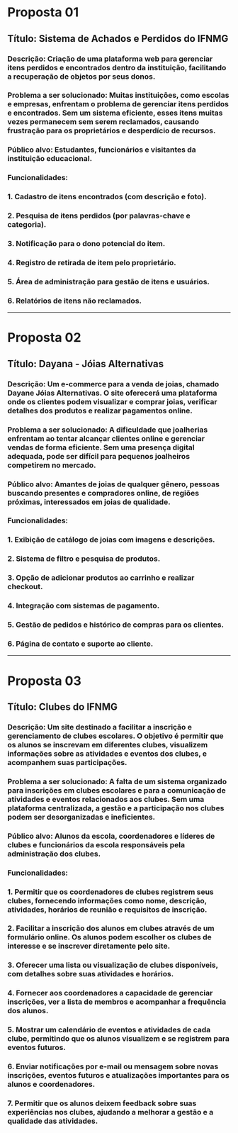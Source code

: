 # Proposta 01

## Título: Sistema de Achados e Perdidos do IFNMG

### Descrição: Criação de uma plataforma web para gerenciar itens perdidos e encontrados dentro da instituição, facilitando a recuperação de objetos por seus donos.

### Problema a ser solucionado: Muitas instituições, como escolas e empresas, enfrentam o problema de gerenciar itens perdidos e encontrados. Sem um sistema eficiente, esses itens muitas vezes permanecem sem serem reclamados, causando frustração para os proprietários e desperdício de recursos.

### Público alvo: Estudantes, funcionários e visitantes da instituição educacional.

### Funcionalidades:

### 1. Cadastro de itens encontrados (com descrição e foto).
### 2. Pesquisa de itens perdidos (por palavras-chave e categoria).
### 3. Notificação para o dono potencial do item.
### 4. Registro de retirada de item pelo proprietário.
### 5. Área de administração para gestão de itens e usuários.
### 6. Relatórios de itens não reclamados.

---

# Proposta 02

## Título: Dayana - Jóias Alternativas

### Descrição: Um e-commerce para a venda de joias, chamado Dayane Jóias Alternativas. O site oferecerá uma plataforma onde os clientes podem visualizar e comprar joias, verificar detalhes dos produtos e realizar pagamentos online.

### Problema a ser solucionado: A dificuldade que joalherias enfrentam ao tentar alcançar clientes online e gerenciar vendas de forma eficiente. Sem uma presença digital adequada, pode ser difícil para pequenos joalheiros competirem no mercado.

### Público alvo: Amantes de joias de qualquer gênero, pessoas buscando presentes e compradores online, de regiões próximas, interessados em joias de qualidade.

### Funcionalidades:

### 1. Exibição de catálogo de joias com imagens e descrições.
### 2. Sistema de filtro e pesquisa de produtos.
### 3. Opção de adicionar produtos ao carrinho e realizar checkout.
### 4. Integração com sistemas de pagamento.
### 5. Gestão de pedidos e histórico de compras para os clientes.
### 6. Página de contato e suporte ao cliente.

---

# Proposta 03

## Título: Clubes do IFNMG

### Descrição: Um site destinado a facilitar a inscrição e gerenciamento de clubes escolares. O objetivo é permitir que os alunos se inscrevam em diferentes clubes, visualizem informações sobre as atividades e eventos dos clubes, e acompanhem suas participações.

### Problema a ser solucionado: A falta de um sistema organizado para inscrições em clubes escolares e para a comunicação de atividades e eventos relacionados aos clubes. Sem uma plataforma centralizada, a gestão e a participação nos clubes podem ser desorganizadas e ineficientes.

### Público alvo: Alunos da escola, coordenadores e líderes de clubes e funcionários da escola responsáveis pela administração dos clubes.

### Funcionalidades:

### 1. Permitir que os coordenadores de clubes registrem seus clubes, fornecendo informações como nome, descrição, atividades, horários de reunião e requisitos de inscrição.
### 2. Facilitar a inscrição dos alunos em clubes através de um formulário online. Os alunos podem escolher os clubes de interesse e se inscrever diretamente pelo site.
### 3. Oferecer uma lista ou visualização de clubes disponíveis, com detalhes sobre suas atividades e horários.
### 4. Fornecer aos coordenadores a capacidade de gerenciar inscrições, ver a lista de membros e acompanhar a frequência dos alunos.
### 5. Mostrar um calendário de eventos e atividades de cada clube, permitindo que os alunos visualizem e se registrem para eventos futuros.
### 6. Enviar notificações por e-mail ou mensagem sobre novas inscrições, eventos futuros e atualizações importantes para os alunos e coordenadores.
### 7. Permitir que os alunos deixem feedback sobre suas experiências nos clubes, ajudando a melhorar a gestão e a qualidade das atividades.
